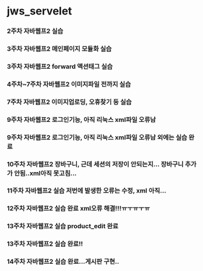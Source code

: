 # jws_servelet
### 2주차 자바웹프2 실습
### 3주차 자바웹프2 메인페이지 모듈화 실습
### 3주차 자바웹프2 forward 액션태그 실습
### 4주차~7주차 자바웹프2 이미지파일 전까지 실습
### 7주차 자바웹프2 이미지업로딩, 오휴찾기 등 실습
### 9주차 자바웹프2 로그인기능, 아직 리눅스 xml파일 오류남
### 9주차 자바웹프2 로그인기능, 아직 리눅스 xml파일 오류남 외에는 실습 완료
### 10주차 자바웹프2 장바구니, 근데 세션의 저장이 안되는지... 장바구니 추가가 안됨..xml아직 못고침...
### 11주차 자바웹프2 실습 저번에 발생한 오류는 수정, xml 아직...
### 12주차 자바웹프2 실습 완료 xml오류 해결!!!ㅠㅜㅠㅜㅠ
### 13주차 자바웹프2 실습 product_edit 완료
### 13주차 자바웹프2 실습 완료!!
### 14주차 자바웹프2 실습 완료...게시판 구현..